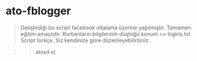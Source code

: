 # ato-fblogger
> Geliştirdiği bu script facebook oltalama üzerine yapılmıştır. Tamamen eğitim amaçlıdır.
> Kurbanların bilgilerinin düştüğü konum >> logins.txt
> Script türkçe. Siz kendinize göre düzenleyebilirsiniz.

>> atoxd x)
